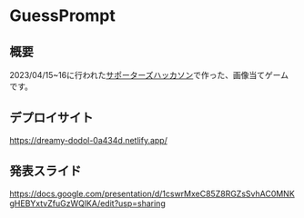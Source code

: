 # GuessPrompt
## 概要
2023/04/15~16に行われた[サポーターズハッカソン](https://talent.supporterz.jp/events/a7d5d359-4cef-478c-b1db-98f38503988d/)で作った、画像当てゲームです。
## デプロイサイト
https://dreamy-dodol-0a434d.netlify.app/
## 発表スライド
https://docs.google.com/presentation/d/1cswrMxeC85Z8RGZsSvhAC0MNKgHEBYxtvZfuGzWQlKA/edit?usp=sharing
